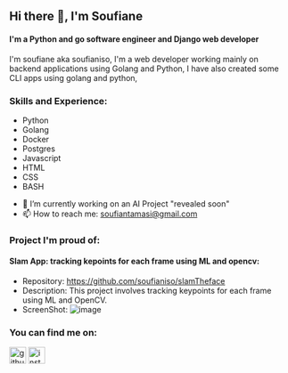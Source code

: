 ## Hi there 👋, I'm Soufiane
#### I'm a Python and go software engineer and Django web developer
I'm soufiane aka soufianiso, I'm a web developer working mainly on backend applications using Golang and Python, I have also created some CLI apps using golang and python, 


### Skills and Experience:
  * Python
  * Golang
  * Docker
  * Postgres
  * Javascript
  * HTML
  * CSS
  * BASH
- 🔭 I’m currently working on an AI Project "revealed soon"  
- 📫 How to reach me: soufiantamasi@gmail.com 

### Project I'm proud of:

   #### Slam App: tracking kepoints for each frame using ML and opencv:
   * Repository: https://github.com/soufianiso/slamTheface
   * Description: This project involves tracking keypoints for each frame using ML and OpenCV.
   * ScreenShot:
   ![image](https://github.com/soufianiso/soufianiso/assets/21336739/4ec4ec0c-5e67-4ffb-a2d5-f52f645d30a0)


### You can find me on:
   [<img src='https://cdn.jsdelivr.net/npm/simple-icons@3.0.1/icons/github.svg' alt='github' height='30'>](https://github.com/soufianiso)  [<img src='https://cdn.jsdelivr.net/npm/simple-icons@3.0.1/icons/instagram.svg' alt='instagram' height='30'>](https://www.instagram.com/soufianeait_/)  
